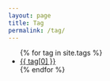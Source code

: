 ```yaml
---
layout: page
title: Tag
permalink: /tag/
---
```

<ul>
{% for tag in site.tags %}
  <li><a href="{{ site.baseurl }}/tag/{{ tag[0] }}/index.html">{{ tag[0] }}</a></li>
{% endfor %}
</ul>